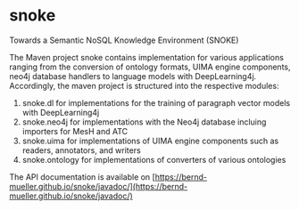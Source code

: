 # snoke
Towards a Semantic NoSQL Knowledge Environment (SNOKE)

The Maven project snoke contains implementation for various applications ranging from the conversion of ontology formats, UIMA engine components, neo4j database handlers to language models with DeepLearning4j. Accordingly, the maven project is structured into the respective modules:
<ol>
<li>snoke.dl for implementations for the training of paragraph vector models with DeepLearning4j</li>
<li>snoke.neo4j for implementations with the Neo4j database incluing importers for MesH and ATC</li>
<li>snoke.uima for implementations of UIMA engine components such as readers, annotators, and writers</li>
<li>snoke.ontology for implementations of converters of various ontologies</li>
</ol>

The API documentation is available on [https://bernd-mueller.github.io/snoke/javadoc/](https://bernd-mueller.github.io/snoke/javadoc/)
